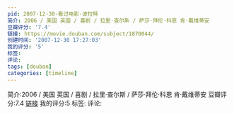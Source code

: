```yaml
---
pid: 2007-12-30-看过电影-波拉特
简介: 2006 / 美国 英国 / 喜剧 / 拉里·查尔斯 / 萨莎·拜伦·科恩 肯·戴维蒂安
豆瓣评分: '7.4'
链接: https://movie.douban.com/subject/1870044/
创建时间: '2007-12-30 17:27:03'
我的评分: '5'
标签:
评论:
tags: [douban]
categories: [timeline]
---
```

简介:2006 / 美国 英国 / 喜剧 / 拉里·查尔斯 / 萨莎·拜伦·科恩 肯·戴维蒂安
豆瓣评分:7.4
[链接](https://movie.douban.com/subject/1870044/)
我的评分:5
标签:
评论:
